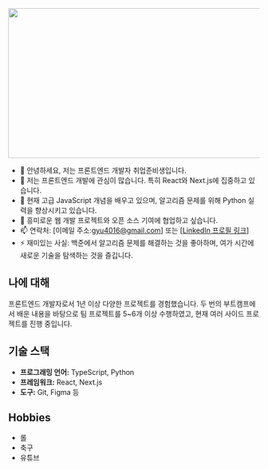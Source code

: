 <div align="center">
  <a href="https://github.com/devxb/gitanimals">
    <img
      src="https://render.gitanimals.org/farms/gyugod93"
      width="1500"
      height="300"
    />
  </a>
</div>

- 👋 안녕하세요, 저는 프론트엔드 개발자 취업준비생입니다.
- 👀 저는 프론트엔드 개발에 관심이 많습니다. 특히 React와 Next.js에 집중하고 있습니다.
- 🌱 현재 고급 JavaScript 개념을 배우고 있으며, 알고리즘 문제를 위해 Python 실력을 향상시키고 있습니다.
- 💞️ 흥미로운 웹 개발 프로젝트와 오픈 소스 기여에 협업하고 싶습니다.
- 📫 연락처: [이메일 주소:gyu4016@gmail.com] 또는 [[LinkedIn 프로필 링크](https://www.linkedin.com/in/%EB%AF%BC%EA%B7%9C-%EC%B2%9C-178a4a314/)]
- ⚡ 재미있는 사실: 백준에서 알고리즘 문제를 해결하는 것을 좋아하며, 여가 시간에 새로운 기술을 탐색하는 것을 즐깁니다.

## 나에 대해
프론트엔드 개발자로서 1년 이상 다양한 프로젝트를 경험했습니다. 두 번의 부트캠프에서 배운 내용을 바탕으로 팀 프로젝트를 5~6개 이상 수행하였고, 현재 여러 사이드 프로젝트를 진행 중입니다.

## 기술 스택
- **프로그래밍 언어:** TypeScript, Python 
- **프레임워크:** React, Next.js
- **도구:** Git, Figma 등

## Hobbies
- 롤
- 축구
- 유튜브

<!---
gyugod93/gyugod93은 ✨ 특별한 ✨ 리포지토리입니다. 이 `README.md` 파일이 당신의 GitHub 프로필에 나타납니다.
변경 사항을 미리 보려면 미리보기 링크를 클릭하세요.
--->
